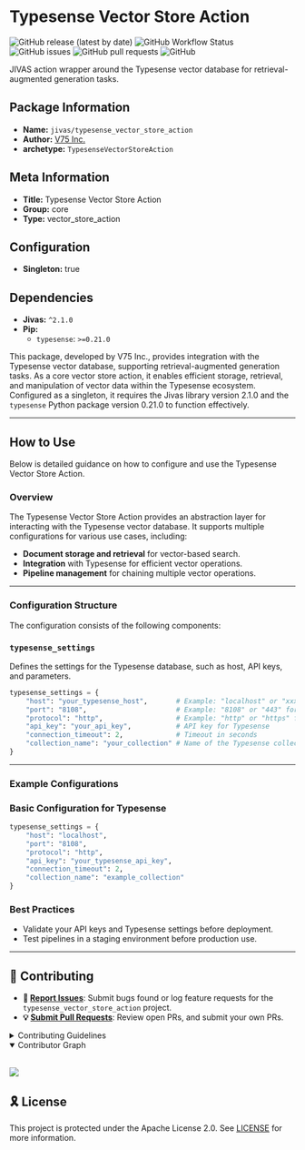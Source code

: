 # Typesense Vector Store Action

![GitHub release (latest by date)](https://img.shields.io/github/v/release/TrueSelph/typesense_vector_store_action)
![GitHub Workflow Status](https://img.shields.io/github/actions/workflow/status/TrueSelph/typesense_vector_store_action/test-action.yaml)
![GitHub issues](https://img.shields.io/github/issues/TrueSelph/typesense_vector_store_action)
![GitHub pull requests](https://img.shields.io/github/issues-pr/TrueSelph/typesense_vector_store_action)
![GitHub](https://img.shields.io/github/license/TrueSelph/typesense_vector_store_action)

JIVAS action wrapper around the Typesense vector database for retrieval-augmented generation tasks.

## Package Information

- **Name:** `jivas/typesense_vector_store_action`
- **Author:** [V75 Inc.](https://v75inc.com/)
- **archetype:** `TypesenseVectorStoreAction`

## Meta Information

- **Title:** Typesense Vector Store Action
- **Group:** core
- **Type:** vector_store_action

## Configuration

- **Singleton:** true

## Dependencies

- **Jivas:** `^2.1.0`
- **Pip:**
  - `typesense`: `>=0.21.0`

This package, developed by V75 Inc., provides integration with the Typesense vector database, supporting retrieval-augmented generation tasks. As a core vector store action, it enables efficient storage, retrieval, and manipulation of vector data within the Typesense ecosystem. Configured as a singleton, it requires the Jivas library version 2.1.0 and the `typesense` Python package version 0.21.0 to function effectively.

---

## How to Use

Below is detailed guidance on how to configure and use the Typesense Vector Store Action.

### Overview

The Typesense Vector Store Action provides an abstraction layer for interacting with the Typesense vector database. It supports multiple configurations for various use cases, including:

- **Document storage and retrieval** for vector-based search.
- **Integration** with Typesense for efficient vector operations.
- **Pipeline management** for chaining multiple vector operations.

---

### Configuration Structure

The configuration consists of the following components:

### `typesense_settings`

Defines the settings for the Typesense database, such as host, API keys, and parameters.

```python
typesense_settings = {
    "host": "your_typesense_host",       # Example: "localhost" or "xxx.a1.typesense.net"
    "port": "8108",                      # Example: "8108" or "443" for Typesense Cloud
    "protocol": "http",                  # Example: "http" or "https" for Typesense Cloud
    "api_key": "your_api_key",           # API key for Typesense
    "connection_timeout": 2,             # Timeout in seconds
    "collection_name": "your_collection" # Name of the Typesense collection
}
```

---

### Example Configurations

### Basic Configuration for Typesense

```python
typesense_settings = {
    "host": "localhost",
    "port": "8108",
    "protocol": "http",
    "api_key": "your_typesense_api_key",
    "connection_timeout": 2,
    "collection_name": "example_collection"
}
```

### Best Practices
- Validate your API keys and Typesense settings before deployment.
- Test pipelines in a staging environment before production use.

---

## 🔰 Contributing

- **🐛 [Report Issues](https://github.com/TrueSelph/typesense_vector_store_action/issues)**: Submit bugs found or log feature requests for the `typesense_vector_store_action` project.
- **💡 [Submit Pull Requests](https://github.com/TrueSelph/typesense_vector_store_action/blob/main/CONTRIBUTING.md)**: Review open PRs, and submit your own PRs.

<details closed>
<summary>Contributing Guidelines</summary>

1. **Fork the Repository**: Start by forking the project repository to your GitHub account.
2. **Clone Locally**: Clone the forked repository to your local machine using a git client.
   ```sh
   git clone https://github.com/TrueSelph/typesense_vector_store_action
   ```
3. **Create a New Branch**: Always work on a new branch, giving it a descriptive name.
   ```sh
   git checkout -b new-feature-x
   ```
4. **Make Your Changes**: Develop and test your changes locally.
5. **Commit Your Changes**: Commit with a clear message describing your updates.
   ```sh
   git commit -m 'Implemented new feature x.'
   ```
6. **Push to GitHub**: Push the changes to your forked repository.
   ```sh
   git push origin new-feature-x
   ```
7. **Submit a Pull Request**: Create a PR against the original project repository. Clearly describe the changes and their motivations.
8. **Review**: Once your PR is reviewed and approved, it will be merged into the main branch. Congratulations on your contribution!
</details>

<details open>
<summary>Contributor Graph</summary>
<br>
<p align="left">
    <a href="https://github.com/TrueSelph/typesense_vector_store_action/graphs/contributors">
        <img src="https://contrib.rocks/image?repo=TrueSelph/typesense_vector_store_action" />
   </a>
</p>
</details>

## 🎗 License

This project is protected under the Apache License 2.0. See [LICENSE](../LICENSE) for more information.